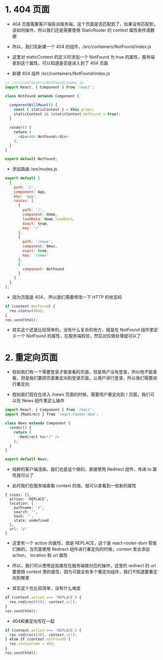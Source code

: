 # 1. 404 页面

+ 404 页面需要客户端告诉服务端，这个页面是否匹配到了，如果没有匹配到，该如何操作，所以我们还是需要使用 StaticRouter 的 context 属性来传递数据

+ 所以，我们先新建一个 404 的组件，/src/containers/NotFound/index.js

+ 这里对 staticContext 的定义时添加一个 NotFound 为 true 的属性，服务端拿到这个属性，可以知道是否是进入到了 404 页面

+ 新建 404 组件 /src/containers/NotFound/index.js

```javascript
// /src/containers/NotFound/index.js
import React, { Component } from 'react';

class NotFound extends Component {
  
  componentWillMount() {
    const { staticContext } = this.props;
    staticContext && (staticContext.NotFound = true);
  }

  render() {
    return (
      <div>404 NotFound</div>
    );
  }
}

export default NotFound;
```

+ 添加路由 /src/routes.js

```javascript
export default [
  {
    path: '/',
    component: App,
    key: 'app',
    routes: [
      {
        path: '/',
        component: Home,
        loadData: Home.loadData,
        exact: true,
        key: '/'
      },
      {
        path: '/news',
        component: News,
        exact: true,
        key: '/news'
      },
      {
        component: NotFound
      }
    ]
  }
];
```

+ 因为页面是 404， 所以我们需要修改一下 HTTP 的状态码

```javascript
if (context.NotFound) {
  res.status(404);
}
res.send(html);
```
+ 其实这个还是比较简单的，没有什么复杂的地方，就是在 NotFound 组件里定义一个 NotFound 的属性，在服务端校验，然后对应做处理就可以了

# 2. 重定向页面

+ 假如我们有一个需要登录才能查看的页面，但是用户没有登录，所以他不能查看，但是我们要把页面重定向到登录页面，让用户进行登录，所以我们需要进行重定向

+ 假如我们现在在进入 /news 页面的时候，需要用户重定向到 / 页面，我们可以在 News 组件里这么操作

```javascript
import React, { Component } from 'react';
import {Redirect } from 'react-router-dom';

class News extends Component {
  render() {
    return (
      <Redirect to="/" />
    );
  }
}

export default News;
```

+ 纯粹的客户端渲染，我们也是这个做的，直接使用 Redirect 组件，传递 to 属性就可以了

+ 此时我们在服务端查看 context 的值，就可以查看到一些新的属性

```
{ csses: [],
  action: 'REPLACE',
  location: { 
    pathname: '/',
    search: '',
    hash: '',
    state: undefined
  },
  url: '/' 
}
```

+ 这里有一个 action 的属性，值是 REPLACE，这个是 react-router-dom 帮我们做的，当页面使用 Redirect 组件进行重定向的时候，context 里会添加 action， location 和 url 属性

+ 所以，我们可以使用这些属性在服务端做对应的操作，这里的 redirect 的 url 要使用 context 里的属性，因为可能会有多个重定向组件，我们不知道要重定向到哪里

+ 其实这个也比较简单，没有什么难度

```javascript
if (context.action === 'REPLACE') {
  res.redirect(301, context.url);
}
res.send(html);
```
  
+ 404和重定向写在一起

```javascript
if (context.action === 'REPLACE') {
  res.redirect(301, context.url);
} else if (context.notFound) {
  res.statusCode = 404;
}
res.send(html);
```
